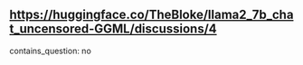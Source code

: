 ## https://huggingface.co/TheBloke/llama2_7b_chat_uncensored-GGML/discussions/4

contains_question: no
